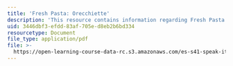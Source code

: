```yaml
---
title: 'Fresh Pasta: Orecchiette'
description: 'This resource contains information regarding Fresh Pasta: Orecchiette.'
uid: 3446dbf3-efdd-83af-705e-d8eb2b6bd334
resourcetype: Document
file_type: application/pdf
file: >-
  https://open-learning-course-data-rc.s3.amazonaws.com/es-s41-speak-italian-with-your-mouth-full-spring-2012/3446dbf3efdd83af705ed8eb2b6bd334_MITES_S41S12_recipe_13b.pdf
---
```

